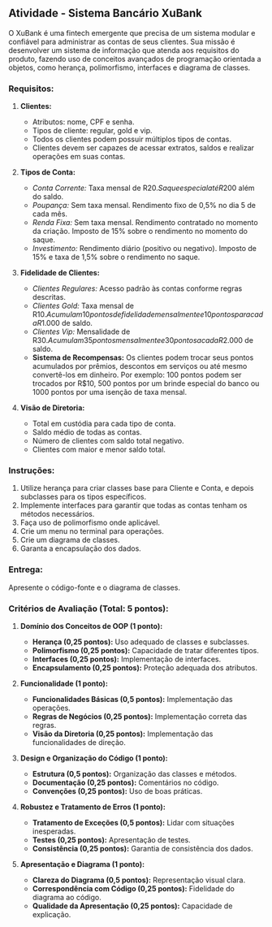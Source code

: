 ## Atividade - Sistema Bancário XuBank

O XuBank é uma fintech emergente que precisa de um sistema modular e confiável para administrar as contas de seus clientes. Sua missão é desenvolver um sistema de informação que atenda aos requisitos do produto, fazendo uso de conceitos avançados de programação orientada a objetos, como herança, polimorfismo, interfaces e diagrama de classes.

### Requisitos:

1. **Clientes:**
   - Atributos: nome, CPF e senha.
   - Tipos de cliente: regular, gold e vip.
   - Todos os clientes podem possuir múltiplos tipos de contas.
   - Clientes devem ser capazes de acessar extratos, saldos e realizar operações em suas contas.

2. **Tipos de Conta:**
   - *Conta Corrente:* Taxa mensal de R$20. Saque especial até R$200 além do saldo.
   - *Poupança:* Sem taxa mensal. Rendimento fixo de 0,5% no dia 5 de cada mês.
   - *Renda Fixa:* Sem taxa mensal. Rendimento contratado no momento da criação. Imposto de 15% sobre o rendimento no momento do saque.
   - *Investimento:* Rendimento diário (positivo ou negativo). Imposto de 15% e taxa de 1,5% sobre o rendimento no saque.

3. **Fidelidade de Clientes:**
   - *Clientes Regulares:* Acesso padrão às contas conforme regras descritas.
   - *Clientes Gold:* Taxa mensal de R$10. Acumulam 10 pontos de fidelidade mensalmente e 10 pontos para cada R$1.000 de saldo.
   - *Clientes Vip:* Mensalidade de R$30. Acumulam 35 pontos mensalmente e 30 pontos a cada R$2.000 de saldo.
   - **Sistema de Recompensas:** Os clientes podem trocar seus pontos acumulados por prêmios, descontos em serviços ou até mesmo convertê-los em dinheiro. Por exemplo: 100 pontos podem ser trocados por R$10, 500 pontos por um brinde especial do banco ou 1000 pontos por uma isenção de taxa mensal.

4. **Visão de Diretoria:**
   - Total em custódia para cada tipo de conta.
   - Saldo médio de todas as contas.
   - Número de clientes com saldo total negativo.
   - Clientes com maior e menor saldo total.

### Instruções:

1. Utilize herança para criar classes base para Cliente e Conta, e depois subclasses para os tipos específicos.
2. Implemente interfaces para garantir que todas as contas tenham os métodos necessários.
3. Faça uso de polimorfismo onde aplicável.
4. Crie um menu no terminal para operações.
5. Crie um diagrama de classes.
6. Garanta a encapsulação dos dados.

### Entrega:

Apresente o código-fonte e o diagrama de classes.

### Critérios de Avaliação (Total: 5 pontos):

1. **Domínio dos Conceitos de OOP (1 ponto):**
   - **Herança (0,25 pontos):** Uso adequado de classes e subclasses.
   - **Polimorfismo (0,25 pontos):** Capacidade de tratar diferentes tipos.
   - **Interfaces (0,25 pontos):** Implementação de interfaces.
   - **Encapsulamento (0,25 pontos):** Proteção adequada dos atributos.

2. **Funcionalidade (1 ponto):**
   - **Funcionalidades Básicas (0,5 pontos):** Implementação das operações.
   - **Regras de Negócios (0,25 pontos):** Implementação correta das regras.
   - **Visão da Diretoria (0,25 pontos):** Implementação das funcionalidades de direção.

3. **Design e Organização do Código (1 ponto):**
   - **Estrutura (0,5 pontos):** Organização das classes e métodos.
   - **Documentação (0,25 pontos):** Comentários no código.
   - **Convenções (0,25 pontos):** Uso de boas práticas.

4. **Robustez e Tratamento de Erros (1 ponto):**
   - **Tratamento de Exceções (0,5 pontos):** Lidar com situações inesperadas.
   - **Testes (0,25 pontos):** Apresentação de testes.
   - **Consistência (0,25 pontos):** Garantia de consistência dos dados.

5. **Apresentação e Diagrama (1 ponto):**
   - **Clareza do Diagrama (0,5 pontos):** Representação visual clara.
   - **Correspondência com Código (0,25 pontos):** Fidelidade do diagrama ao código.
   - **Qualidade da Apresentação (0,25 pontos):** Capacidade de explicação.

